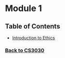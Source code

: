 # Module 1

## Table of Contents
 - [Introduction to Ethics](%WEBPATH%/classes/cs3030/module0/introduction-to-ethics)

### [Back to CS3030](%WEBPATH%/classes/cs3030/)
